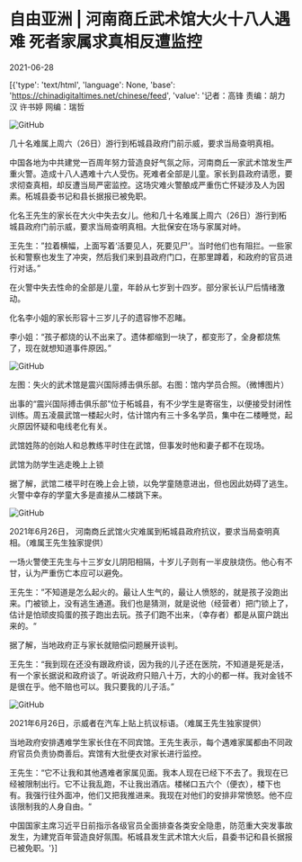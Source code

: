 # 自由亚洲 | 河南商丘武术馆大火十八人遇难  死者家属求真相反遭监控

2021-06-28

[{'type': 'text/html', 'language': None, 'base': 'https://chinadigitaltimes.net/chinese/feed', 'value': '记者：高锋 责编：胡力汉 许书婷 网编：瑞哲

![GitHub](https://chinadigitaltimes.net/chinese/files/2021/06/post-667629-60da32067026c.)

几十名难属上周六（26日）游行到柘城县政府门前示威，要求当局查明真相。

中国各地为中共建党一百周年努力营造良好气氛之际，河南商丘一家武术馆发生严重火警。造成十八人遇难十六人受伤。死难者全部是儿童。家长到县政府请愿，要求彻查真相，却反遭当局严密监控。这场灾难火警酿成严重伤亡怀疑涉及人为因素。柘城县委书记和县长据报已被免职。

化名王先生的家长在大火中失去女儿。他和几十名难属上周六（26日）游行到柘城县政府门前示威，要求当局查明真相。大批保安在场与家属对峙。

王先生：”拉着横幅，上面写着‘活要见人，死要见尸’。当时他们也有阻拦。一些家长和警察也发生了冲突，然后我们来到县政府门口，在那里蹲着，和政府的官员进行对话。”

在火警中失去性命的全部是儿童，年龄从七岁到十四岁。部分家长认尸后情绪激动。

化名李小姐的家长形容十三岁儿子的遗容惨不忍睹。

李小姐：“孩子都烧的认不出来了。遗体都缩到一块了，都变形了，全身都烧焦了，现在就想知道事件原因。”

![GitHub](https://chinadigitaltimes.net/chinese/files/2021/06/post-667629-60da3206be58e.)

左图：失火的武术馆是震兴国际搏击俱乐部。右图：馆内学员合照。（微博图片）

出事的“震兴国际搏击俱乐部”位于柘城县，有不少学生是寄宿生，以便接受封闭性训练。周五凌晨武馆一楼起火时，估计馆内有三十多名学员，集中在二楼睡觉，起火原因怀疑和电线老化有关。

武馆姓陈的创始人和总教练平时住在武馆，但事发时他和妻子都不在现场。

武馆为防学生逃走晚上上锁

据了解，武馆二楼平时在晚上会上锁，以免学童随意进出，但也因此妨碍了逃生。火警中幸存的学童大多是直接从二楼跳下来。

![GitHub](https://chinadigitaltimes.net/chinese/files/2021/06/post-667629-60da32074b15e.)

2021年6月26日， 河南商丘武馆火灾难属到柘城县政府抗议，要求当局查明真相。（难属王先生独家提供）

一场火警使王先生与十三岁女儿阴阳相隔，十岁儿子则有一半皮肤烧伤。他心有不甘，认为严重伤亡本应可以避免。

王先生：”不知道是怎么起火的。最让人生气的，最让人愤怒的，就是孩子没跑出来。门被锁上，没有逃生通道。我们也是猜测，就是说他（经营者）把门锁上了，估计是怕顽皮捣蛋的孩子跑出去玩。孩子们跑不出来，（幸存者）都是从窗户跳出来的。“

据了解，当地政府正与家长就赔偿问题展开谈判。

王先生：“我到现在还没有跟政府谈，因为我的儿子还在医院，不知道是死是活，有一个家长据说和政府谈了。听说政府只赔八十万，大的小的都一样。我对金钱不是很在乎。他不赔也可以。我只要我的儿子活。”

![GitHub](https://chinadigitaltimes.net/chinese/files/2021/06/post-667629-60da32078bedb.)

2021年6月26日，示威者在汽车上贴上抗议标语。（难属王先生独家提供）

当地政府安排遇难学生家长住在不同宾馆。王先生表示，每个遇难家属都由不同政府官员负责协商善后。宾馆有大批便衣对家长进行监控。

王先生：“它不让我和其他遇难者家属见面。我本人现在已经下不去了。我现在已经被限制出行。它不让我乱跑，不让我出酒店。楼梯口五六个（便衣），楼下也有。我强行往外面冲，他们又把我推进来。我现在对他们的安排非常愤怒。他不应该限制我的人身自由。“

中国国家主席习近平日前指示各级官员全面排查各类安全隐患，防范重大突发事故发生，为建党百年营造良好氛围。柘城县发生武术馆大火后，县委书记和县长据报已被免职。'}]